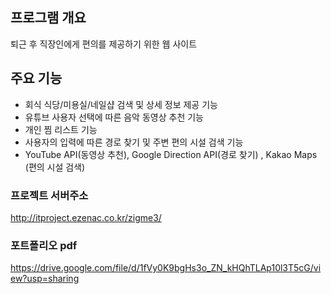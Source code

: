 ## 프로그램 개요
퇴근 후 직장인에게 편의를 제공하기 위한 웹 사이트


## 주요 기능
- 회식 식당/미용실/네일샵 검색 및 상세 정보 제공 기능
- 유튜브 사용자 선택에 따른 음악 동영상 추천 기능
- 개인 찜 리스트 기능
- 사용자의 입력에 따른 경로 찾기 및 주변 편의 시설 검색 기능
- YouTube API(동영상 추천), Google Direction API(경로 찾기) , Kakao Maps (편의 시설 검색)

### 프로젝트 서버주소
http://itproject.ezenac.co.kr/zigme3/

### 포트폴리오 pdf 
https://drive.google.com/file/d/1fVy0K9bgHs3o_ZN_kHQhTLAp10l3T5cG/view?usp=sharing
